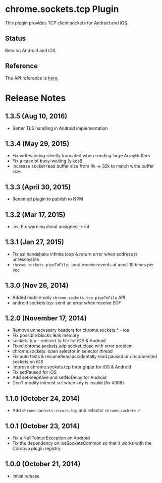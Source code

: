 # chrome.sockets.tcp Plugin

This plugin provides TCP client sockets for Android and iOS.

## Status

Beta on Android and iOS.

## Reference

The API reference is [here](https://developer.chrome.com/apps/sockets_tcp).

# Release Notes

## 1.3.5 (Aug 10, 2016)
* Better TLS handling in Android implementation

## 1.3.4 (May 29, 2015)
* Fix writes being silently truncated when sending large ArrayBuffers
* Fix a case of busy-waiting (yikes!)
* Increase socket read buffer size from 4k -> 32k to match write buffer size

## 1.3.3 (April 30, 2015)
- Renamed plugin to pubilsh to NPM

## 1.3.2 (Mar 17, 2015)
* ios: Fix warning about unsigned -> int

## 1.3.1 (Jan 27, 2015)
* Fix ssl handshake infinite loop & return error when address is unresolvable
* `chrome.sockets.pipeToFile`: send receive events at most 10 times per sec

## 1.3.0 (Nov 26, 2014)
* Added mobile-only `chrome.sockets.tcp.pipeToFile` API
* android sockets.tcp: send an error when receive EOF

## 1.2.0 (November 17, 2014)
* Remove unnecessary headers for chrome.sockets.* - ios
* Fix possible blocks leak memory
* sockets.tcp - redirect to file for iOS & Android
* Fixed chrome.sockets.udp socket close with error problem
* chrome.sockets: open selector in selector thread
* Fix auto tests & resumeRead accidentally read paused or unconnected sockets on iOS
* Improve chrome.sockets.tcp throughput for iOS & Android
* Fix setPaused for iOS
* Add setKeepAlive and setNoDelay for Android
* Don't modify interest set when key is invalid (fix #388)

## 1.1.0 (October 24, 2014)
* Add `chrome.sockets.secure.tcp` and refactor `chrome.sockets.*`

## 1.0.1 (October 23, 2014)
* Fix a NullPointerException on Android
* Fix the dependency on iosSocketsCommon so that it works with the Cordova plugin registry.

## 1.0.0 (October 21, 2014)
* Initial release
